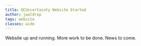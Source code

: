 ```yaml
---
title: QCUncertainty Website Started
author: jwaldrop
tags: website
classes: wide
---
```


Website up and running. More work to be done. News to come.